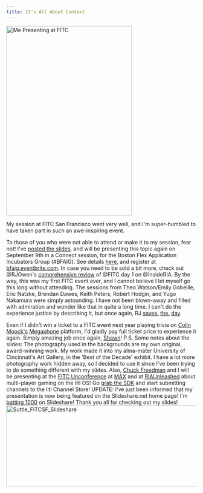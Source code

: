 ```yaml
---
title: It's All About Context
---
```


<a href="http://www.flickr.com/photos/fitc/4921906056/sizes/m/in/photostream/"><img title="Me Presenting at FITC" src="http://farm5.static.flickr.com/4141/4921906056_57636ffedd.jpg" alt="Me Presenting at FITC" width="332" height="500"/></a>

My session at FITC San Francisco went very well, and I'm super-humbled to have taken part in such an awe-inspiring event.

To those of you who were not able to attend or make it to my session, fear not! I've <a href="http://www.slideshare.net/KevinSuttle/its-all-about-context">posted the slides</a>, and will be presenting this topic again on September 9th in a Connect session, for the Boston Flex Application Incubators Group (#BFAIG). See details <a href="http://bit.ly/8YTx2g">here</a>, and register at <a href="http://bfaig.eventbrite.com">bfaig.eventbrite.com</a>. In case you need to be sold a bit more, check out @RJOwen's <a href="http://insideria.com/2010/08/fitc-day-1-morning.html">comprehensive review</a> of @FITC day 1 on @InsideRIA. By the way, this was my first FITC event ever, and I cannot believe I let myself go this long without attending. The sessions from Theo Watson/Emily Gobeille, Eric Natzke, Brendan Dawes, Keith Peters, Robert Hodgin, and Yugo Nakamura were simply astounding. I have not been blown-away and filled with admiration and wonder like that in quite a long time. I can't do the experience justice by describing it, but once again, RJ <a href="http://insideria.com/2010/08/fitc-2---morning-ralph-hauwert.html">saves.</a> <a href="http://insideria.com/2010/08/fitc-day-2---afternoon-evening.html">the.</a> <a href="http://insideria.com/2010/08/fitc-day-3---morning-kristin-h.html">day</a>.

Even if I didn't win a ticket to a FITC event next year playing trivia on <a href="http://moock.org/blog">Colin Moock's</a> <a href="http://playmegaphone.com">Megaphone</a> platform, I'd gladly pay full ticket price to experience it again. Simply amazing job once again, <a href="http://twitter.com/pucknell">Shawn</a>! P.S. Some notes about the slides: The photography used in the backgrounds are my own original, award-winning work. My work made it into my alma-mater University of Cincinnati's Art Gallery, in the 'Best of the Decade' exhibit. I have a lot more photography work hidden away, so I decided to use it since I've been trying to do something different with my slides. Also, <a href="http://chuckstar.com/blog">Chuck Freedman</a> and I will be presenting at the <a href="http://www.fitc.ca/events/about/?event=117">FITC Unconference</a> at <a href="http://max.adobe.com/">MAX</a> and at <a href="http://www.riaunleashed.com/">RIAUnleashed</a> about multi-player gaming on the litl OS! Go <a href="http://developer.litl.com">grab the SDK</a> and start submitting channels to the litl Channel Store! UPDATE: I've just been informed that my presentation is now being featured on the Slideshare.net home page! I'm <a href="http://twitpic.com/1ppoj2">batting 1000</a> on Slideshare! Thank you all for checking out my slides! <img title="Suttle_FITCSF_Slideshare" src="/images/Suttle_FITCSF_Slideshare.png" width="600" height="214"/></a>
